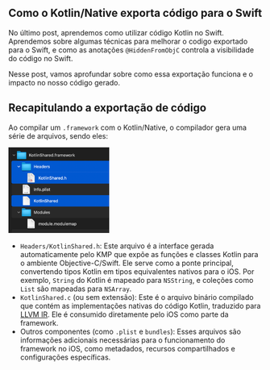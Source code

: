 ## Como o Kotlin/Native exporta código para o Swift

No último post, aprendemos como utilizar código Kotlin no Swift.
Aprendemos sobre algumas técnicas para melhorar o codigo exportado para o Swift,
e como as anotações `@HiddenFromObjC` controla a visibilidade do código no Swift.

Nesse post, vamos aprofundar sobre como essa exportação funciona e o impacto no nosso código gerado.

## Recapitulando a exportação de código
Ao compilar um `.framework` com o Kotlin/Native, o compilador gera uma série de arquivos, sendo eles:

<img src="https://github.com/rsicarelli/KMP-101/blob/main/posts/assets/kotlin-native-xcframework-expanded.png?raw=true" width="200" />

- `Headers/KotlinShared.h`: Este arquivo é a interface gerada automaticamente pelo KMP que expõe as funções e classes Kotlin para o ambiente Objective-C/Swift. Ele serve como a ponte principal, convertendo tipos Kotlin em tipos equivalentes nativos para o iOS. Por exemplo, `String` do Kotlin é mapeado para `NSString`, e coleções como `List` são mapeadas para `NSArray`.
- `KotlinShared.c` (ou sem extensão): Este é o arquivo binário compilado que contém as implementações nativas do código Kotlin, traduzido para [LLVM IR](https://mcyoung.xyz/2023/08/01/llvm-ir/). Ele é consumido diretamente pelo iOS como parte da framework.
- Outros componentes (como `.plist` e `bundles`): Esses arquivos são informações adicionais necessárias para o funcionamento do framework no iOS, como metadados, recursos compartilhados e configurações específicas.

